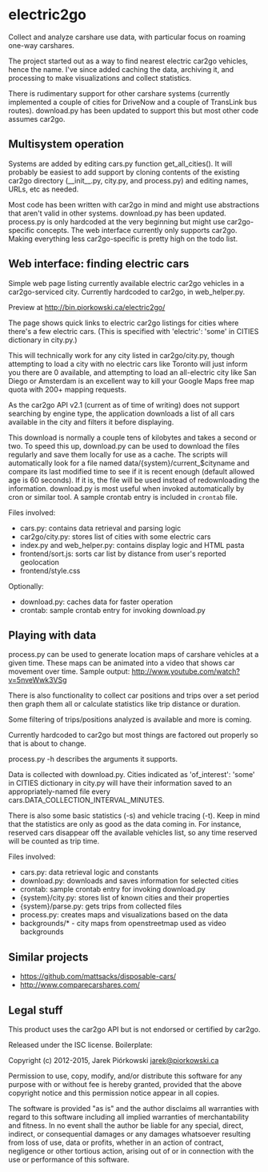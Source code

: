 electric2go
===========

Collect and analyze carshare use data, with particular focus on roaming one-way
carshares.

The project started out as a way to find nearest electric car2go vehicles,
hence the name. I've since added caching the data, archiving it, and processing
to make visualizations and collect statistics.

There is rudimentary support for other carshare systems (currently implemented
a couple of cities for DriveNow and a couple of TransLink bus routes).
download.py has been updated to support this but most other code assumes car2go.

Multisystem operation
---------------------

Systems are added by editing cars.py function get_all_cities(). It will probably
be easiest to add support by cloning contents of the existing car2go directory
(\_\_init\_\_.py, city.py, and process.py) and editing names, URLs, etc as needed.

Most code has been written with car2go in mind and might use abstractions
that aren't valid in other systems. download.py has been updated. process.py is
only hardcoded at the very beginning but might use car2go-specific concepts.
The web interface currently only supports car2go. Making everything less
car2go-specific is pretty high on the todo list.

Web interface: finding electric cars
------------------------------------

Simple web page listing currently available electric car2go vehicles in 
a car2go-serviced city. Currently hardcoded to car2go, in web_helper.py.

Preview at http://bin.piorkowski.ca/electric2go/

The page shows quick links to electric car2go listings for cities where there's
a few electric cars. (This is specified with 'electric': 'some' in CITIES
dictionary in city.py.)

This will technically work for any city listed in car2go/city.py,
though attempting to load a city with no electric cars like Toronto 
will just inform you there are 0 available, and attempting to load 
an all-electric city like San Diego or Amsterdam is an excellent way to 
kill your Google Maps free map quota with 200+ mapping requests.

As the car2go API v2.1 (current as of time of writing) does not support 
searching by engine type, the application downloads a list of all cars
available in the city and filters it before displaying.

This download is normally a couple tens of kilobytes and takes a second or two.
To speed this up, download.py can be used to download the files regularly 
and save them locally for use as a cache. The scripts will automatically 
look for a file named data/{system}/current\_$cityname and compare its last 
modified time to see if it is recent enough (default allowed age is 60 seconds).
If it is, the file will be used instead of redownloading the information. 
download.py is most useful when invoked automatically by cron or similar tool. 
A sample crontab entry is included in `crontab` file.

Files involved:

- cars.py: contains data retrieval and parsing logic
- car2go/city.py: stores list of cities with some electric cars
- index.py and web_helper.py: contains display logic and HTML pasta
- frontend/sort.js: sorts car list by distance from user's reported geolocation
- frontend/style.css

Optionally:

- download.py: caches data for faster operation
- crontab: sample crontab entry for invoking download.py

Playing with data
-----------------

process.py can be used to generate location maps of carshare vehicles at a given
time. These maps can be animated into a video that shows car movement over time.
Sample output: http://www.youtube.com/watch?v=5nveWwk3VSg

There is also functionality to collect car positions and trips over a set period
then graph them all or calculate statistics like trip distance or duration.

Some filtering of trips/positions analyzed is available and more is coming.

Currently hardcoded to car2go but most things are factored out properly so
that is about to change.

process.py -h describes the arguments it supports.

Data is collected with download.py. Cities indicated as 'of\_interest': 'some' 
in CITIES dictionary in city.py will have their information saved to 
an appropriately-named file every cars.DATA\_COLLECTION\_INTERVAL\_MINUTES.

There is also some basic statistics (-s) and vehicle tracing (-t).
Keep in mind that the statistics are only as good as the data coming in.
For instance, reserved cars disappear off the available vehicles list, 
so any time reserved will be counted as trip time.

Files involved:

- cars.py: data retrieval logic and constants
- download.py: downloads and saves information for selected cities
- crontab: sample crontab entry for invoking download.py
- {system}/city.py: stores list of known cities and their properties
- {system}/parse.py: gets trips from collected files
- process.py: creates maps and visualizations based on the data
- backgrounds/\* - city maps from openstreetmap used as video backgrounds

Similar projects
----------------

- https://github.com/mattsacks/disposable-cars/
- http://www.comparecarshares.com/

Legal stuff
-----------

This product uses the car2go API but is not endorsed or certified by car2go.

Released under the ISC license. Boilerplate:

Copyright (c) 2012-2015, Jarek Piórkowski <jarek@piorkowski.ca>
		
Permission to use, copy, modify, and/or distribute this software for any purpose with or without fee is hereby granted, provided that the above copyright notice and this permission notice appear in all copies.
		
The software is provided "as is" and the author disclaims all warranties with regard to this software including all implied warranties of merchantability and fitness. In no event shall the author be liable for any special, direct, indirect, or consequential damages or any damages whatsoever resulting from loss of use,
data or profits, whether in an action of contract, negligence or other tortious action, arising out of or in connection with the use or performance of this software. 

